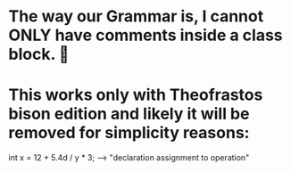 # The way our Grammar is, I cannot ONLY have comments inside a class block. 🤔

# This works only with Theofrastos bison edition and likely it will be removed for simplicity reasons:
int x = 12 + 5.4d / y * 3;    --> "declaration assignment to operation"
